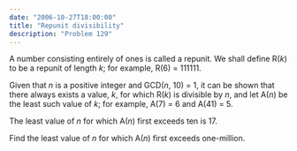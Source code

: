 ```yaml
---
date: "2006-10-27T18:00:00"
title: "Repunit divisibility"
description: "Problem 129"
---
```


<p>A number consisting entirely of ones is called a repunit. We shall define R(<i>k</i>) to be a repunit of length <i>k</i>; for example, R(6) = 111111.</p>
<p>Given that <i>n</i> is a positive integer and GCD(<i>n</i>, 10) = 1, it can be shown that there always exists a value, <i>k</i>, for which R(<i>k</i>) is divisible by <i>n</i>, and let A(<i>n</i>) be the least such value of <i>k</i>; for example, A(7) = 6 and A(41) = 5.</p>
<p>The least value of <i>n</i> for which A(<i>n</i>) first exceeds ten is 17.</p>
<p>Find the least value of <i>n</i> for which A(<i>n</i>) first exceeds one-million.</p>

